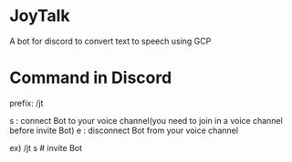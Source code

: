 # JoyTalk

A bot for discord to convert text to speech using GCP

# Command in Discord

prefix: /jt

s : connect Bot to your voice channel(you need to join in a voice channel before invite Bot)
e : disconnect Bot from your voice channel

ex) /jt s # invite Bot
